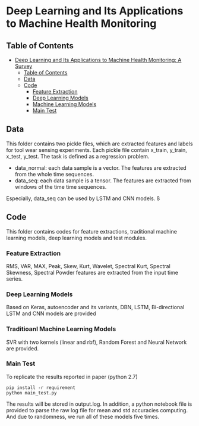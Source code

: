 # Deep Learning and Its Applications to Machine Health Monitoring

## Table of Contents

<!-- TOC START min:1 max:3 link:true update:true -->
- [Deep Learning and Its Applications to Machine Health Monitoring: A Survey](#DL-MHMS)
  - [Table of Contents](#table-of-contents)
  - [Data](#data)
  - [Code](#recently-view)
    - [Feature Extraction](#feature-extraction)
    - [Deep Learning Models](#DL-models)
    - [Machine Learning Models](#ml-models)
    - [Main Test](#maintest)
<!-- TOC END -->



## Data
This folder contains two pickle files, which are extracted features and labels for tool wear sensing experiments. Each pickle file contain x_train, y_train, x_test, y_test. The task is defined as a regression problem.

- data_normal: each data sample is a vector. The features are extracted from the whole time sequences. 
- data_seq: each data sample is a tensor. The features are extracted from windows of the time time sequences. 

Especially, data_seq can be used by LSTM and CNN models. ß

## Code
This folder contains codes for feature extractions, traditional machine learning models, deep learning models and test modules. 

### Feature Extraction
RMS, VAR, MAX, Peak, Skew, Kurt, Wavelet, Spectral Kurt, Spectral Skewness, Spectral Powder features are extracted from the input time series. 

### Deep Learning Models
Based on Keras, autoencoder and its variants, DBN, LSTM, Bi-directional LSTM and CNN models are provided

### Traditioanl Machine Learning Models
SVR with two kernels (linear and rbf), Random Forest and Neural Network are provided.

### Main Test

To replicate the results reported in paper (python 2.7)
```
pip install -r requirement 
python main_test.py
```
The results will be stored in output.log. In addition, a python notebook file is provided to parse the raw log file for mean and std accuracies computing. And due to randomness, we run all of these models five times. 

